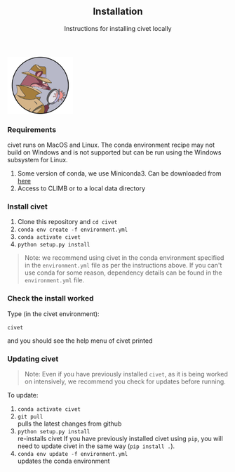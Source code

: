 
<section id="banner">
    <div class="content">
      <header>
        <h2>Installation</h2>
        <p>Instructions for installing civet locally</p>
      </header>
    </div>
    <span class="image object">
        <img src="./figures/civet_logo.png" alt="" style="max-width:150px"/>
        </span>
</section>

### Requirements

civet runs on MacOS and Linux. The conda environment recipe may not build on Windows and is not supported but can be run using the Windows subsystem for Linux.

1. Some version of conda, we use Miniconda3. Can be downloaded from [here](https://docs.conda.io/en/latest/miniconda.html)
2. Access to CLIMB or to a local data directory

### Install civet

1. Clone this repository and ``cd civet``
2. ``conda env create -f environment.yml``
3. ``conda activate civet``
4. ``python setup.py install``

> Note: we recommend using civet in the conda environment specified in the ``environment.yml`` file as per the instructions above. If you can't use conda for some reason, dependency details can be found in the ``environment.yml`` file. 


### Check the install worked

Type (in the civet environment):

```
civet
```
and you should see the help menu of civet printed



### Updating civet

> Note: Even if you have previously installed ``civet``, as it is being worked on intensively, we recommend you check for updates before running.

To update:

1. ``conda activate civet``
2. ``git pull`` \
pulls the latest changes from github
3. ``python setup.py install`` \
re-installs civet
If you have previously installed civet using ``pip``, you will need to update civet in the same way (``pip install .``).  
4. ``conda env update -f environment.yml`` \
updates the conda environment 

